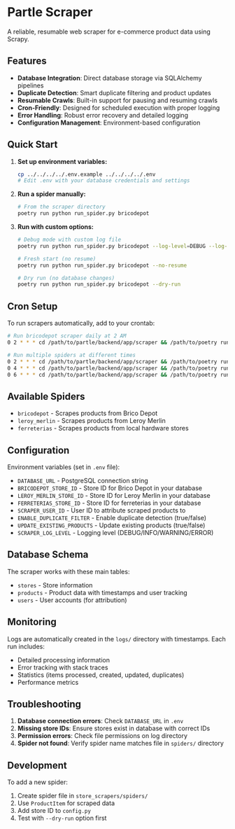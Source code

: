 # Partle Scraper

A reliable, resumable web scraper for e-commerce product data using Scrapy.

## Features

- **Database Integration**: Direct database storage via SQLAlchemy pipelines
- **Duplicate Detection**: Smart duplicate filtering and product updates
- **Resumable Crawls**: Built-in support for pausing and resuming crawls
- **Cron-Friendly**: Designed for scheduled execution with proper logging
- **Error Handling**: Robust error recovery and detailed logging
- **Configuration Management**: Environment-based configuration

## Quick Start

1. **Set up environment variables:**
   ```bash
   cp ../../../../.env.example ../../../../.env
   # Edit .env with your database credentials and settings
   ```

2. **Run a spider manually:**
   ```bash
   # From the scraper directory
   poetry run python run_spider.py bricodepot
   ```

3. **Run with custom options:**
   ```bash
   # Debug mode with custom log file
   poetry run python run_spider.py bricodepot --log-level=DEBUG --log-file=custom.log
   
   # Fresh start (no resume)
   poetry run python run_spider.py bricodepot --no-resume
   
   # Dry run (no database changes)
   poetry run python run_spider.py bricodepot --dry-run
   ```

## Cron Setup

To run scrapers automatically, add to your crontab:

```bash
# Run bricodepot scraper daily at 2 AM
0 2 * * * cd /path/to/partle/backend/app/scraper && /path/to/poetry run python run_spider.py bricodepot >> /var/log/scraper.log 2>&1

# Run multiple spiders at different times
0 2 * * * cd /path/to/partle/backend/app/scraper && /path/to/poetry run python run_spider.py bricodepot
0 4 * * * cd /path/to/partle/backend/app/scraper && /path/to/poetry run python run_spider.py leroy_merlin
0 6 * * * cd /path/to/partle/backend/app/scraper && /path/to/poetry run python run_spider.py ferreterias
```

## Available Spiders

- `bricodepot` - Scrapes products from Brico Depot
- `leroy_merlin` - Scrapes products from Leroy Merlin  
- `ferreterias` - Scrapes products from local hardware stores

## Configuration

Environment variables (set in `.env` file):

- `DATABASE_URL` - PostgreSQL connection string
- `BRICODEPOT_STORE_ID` - Store ID for Brico Depot in your database
- `LEROY_MERLIN_STORE_ID` - Store ID for Leroy Merlin in your database
- `FERRETERIAS_STORE_ID` - Store ID for ferreterias in your database
- `SCRAPER_USER_ID` - User ID to attribute scraped products to
- `ENABLE_DUPLICATE_FILTER` - Enable duplicate detection (true/false)
- `UPDATE_EXISTING_PRODUCTS` - Update existing products (true/false)
- `SCRAPER_LOG_LEVEL` - Logging level (DEBUG/INFO/WARNING/ERROR)

## Database Schema

The scraper works with these main tables:
- `stores` - Store information
- `products` - Product data with timestamps and user tracking
- `users` - User accounts (for attribution)

## Monitoring

Logs are automatically created in the `logs/` directory with timestamps. Each run includes:
- Detailed processing information
- Error tracking with stack traces
- Statistics (items processed, created, updated, duplicates)
- Performance metrics

## Troubleshooting

1. **Database connection errors**: Check `DATABASE_URL` in `.env`
2. **Missing store IDs**: Ensure stores exist in database with correct IDs
3. **Permission errors**: Check file permissions on log directory
4. **Spider not found**: Verify spider name matches file in `spiders/` directory

## Development

To add a new spider:

1. Create spider file in `store_scrapers/spiders/`
2. Use `ProductItem` for scraped data
3. Add store ID to `config.py`
4. Test with `--dry-run` option first